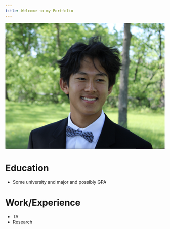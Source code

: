 ```yaml
---
title: Welcome to my Portfolio
---
```


![My Logo](docs/assets/AaronLuu.JPG)


# Education
- Some university and major and possibly GPA

# Work/Experience
- TA
- Research
